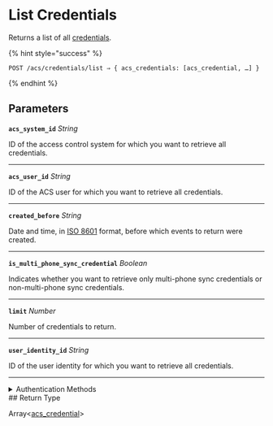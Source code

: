 # List Credentials

Returns a list of all [credentials](../../../capability-guides/access-systems/managing-credentials.md).

{% hint style="success" %}
```
POST /acs/credentials/list ⇒ { acs_credentials: [acs_credential, …] }
```
{% endhint %}

## Parameters

**`acs_system_id`** *String*

ID of the access control system for which you want to retrieve all credentials.

---

**`acs_user_id`** *String*

ID of the ACS user for which you want to retrieve all credentials.

---

**`created_before`** *String*

Date and time, in [ISO 8601](https://www.iso.org/iso-8601-date-and-time-format.html) format, before which events to return were created.

---

**`is_multi_phone_sync_credential`** *Boolean*

Indicates whether you want to retrieve only multi-phone sync credentials or non-multi-phone sync credentials.

---

**`limit`** *Number*

Number of credentials to return.

---

**`user_identity_id`** *String*

ID of the user identity for which you want to retrieve all credentials.

---


<details>

<summary>Authentication Methods</summary>

- API key
- Client session token
- Personal access token
  <br>Must also include the `seam-workspace` header in the request.
</details>
## Return Type

Array<[acs\_credential](./)>
